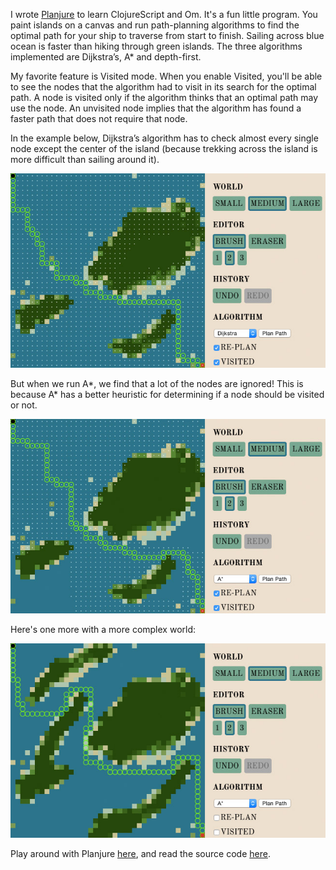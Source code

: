 <!--PREAMBLE
{
"postTitle": "Planjure: A* and Dijkstra's in Om",
"date": "2014-10-25",
"tags": ["clojure"]
}
-->

I wrote [Planjure](/p/planjure/) to learn ClojureScript and Om. It's a fun little program. You paint islands on a canvas and run path-planning algorithms to find the optimal path for your ship to traverse from start to finish. Sailing across blue ocean is faster than hiking through green islands. The three algorithms implemented are Dijkstra’s, A\* and depth-first.

My favorite feature is Visited mode. When you enable Visited, you'll be able to see the nodes that the algorithm had to visit in its search for the optimal path. A node is visited only if the algorithm thinks that an optimal path may use the node. An unvisited node implies that the algorithm has found a faster path that does not require that node.

In the example below, Dijkstra’s algorithm has to check almost every single node except the center of the island (because trekking across the island is more difficult than sailing around it).

<div class="some-padding"><img src="/images/planjure/dijkstra.jpg"/></div>

But when we run A\*, we find that a lot of the nodes are ignored! This is because A\* has a better heuristic for determining if a node should be visited or not.

<div class="some-padding"><img src="/images/planjure/astar.jpg"/></div>

Here's one more with a more complex world:

<div class="some-padding"><img src="/images/planjure/islands.jpg"/></div>

Play around with Planjure [here](/p/planjure/), and read the source code [here](https://github.com/elben/planjure/).
